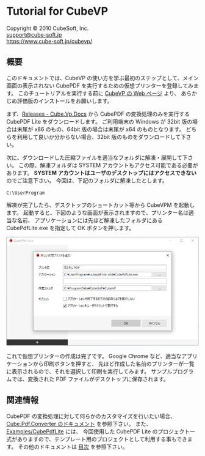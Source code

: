Tutorial for CubeVP
====

Copyright © 2010 CubeSoft, Inc.  
support@cube-soft.jp  
https://www.cube-soft.jp/cubevp/

## 概要

このドキュメントでは、CubeVP の使い方を学ぶ最初のステップとして、メイン画面の表示されない
CubePDF を実行するための仮想プリンターを登録してみます。
このチュートリアルを実行する前に [CubeVP の Web ページ](https://www.cube-soft.jp/cubevp/) より、
あらかじめ評価版のインストールをお願いします。

まず、[Releases - Cube.Vp.Docs](https://github.com/cube-soft/Cube.Vp.Docs/releases) から
CubePDF の変換処理のみを実行する CubePDF Lite をダウンロードします。
ご利用端末の Windows が 32bit 版の場合は末尾が x86 のもの、64bit 版の場合は末尾が x64 のものとなります。
どちらを利用して良いか分からない場合、32bit 版のものをダウンロードして下さい。

次に、ダウンロードした圧縮ファイルを適当なフォルダに解凍・展開して下さい。
この際、解凍フォルダは SYSTEM アカウントもアクセス可能である必要があります。
**SYSTEM アカウントはユーザのデスクトップにはアクセスできない** のでご注意下さい。
今回は、下記のフォルダに解凍したとします。

```
C:\UserProgram
```

解凍が完了したら、デスクトップのショートカット等から CubeVPM を起動します。
起動すると、下図のような画面が表示されますので、プリンター名は適当な名前、
アプリケーションには先ほど解凍したフォルダにある CubePdfLite.exe を指定して OK ボタンを押します。

![CubePdfLite.exe を指定して新しい仮想プリンターを作成](https://github.com/cube-soft/Cube.Vp.Docs/blob/master/Documents/Assets/Cube.Vp.Tutorial.ja.01.png?raw=true)

これで仮想プリンターの作成は完了です。
Google Chrome など、適当なアプリケーションから印刷ボタンを押すと、
先ほど作成した名前のプリンターが一覧に表示されるので、それを選択して印刷を実行してみます。
サンプルプログラムでは、変換された PDF ファイルがデスクトップに保存されます。

## 関連情報

CubePDF の変換処理に対して何らかのカスタマイズを行いたい場合、
[Cube.Pdf.Converter のドキュメント](https://docs.cube-soft.jp/entry/cubevp/sdk/converter) を参照下さい。
また、[Examples/CubePdfLite](https://github.com/cube-soft/Cube.Vp.Docs/tree/master/Examples/CubePdfLite) には、
今回使用した CubePDF Lite のプロジェクト一式がありますので、テンプレート用のプロジェクトとして利用する事もできます。
その他のドキュメントは [目次](https://docs.cube-soft.jp/entry/cubevp) を参照下さい。